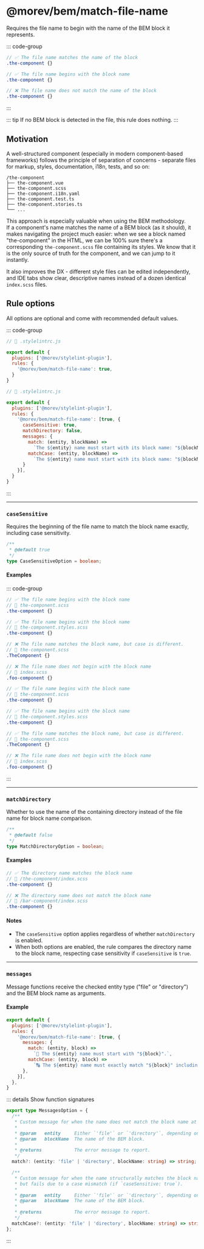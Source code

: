 # @morev/bem/match-file-name

Requires the file name to begin with the name of the BEM block it represents.

::: code-group

```scss [the-component.scss]
// ✅ The file name matches the name of the block
.the-component {}
```

```scss [the-component.styles.scss]
// ✅ The file name begins with the block name
.the-component {}
```

```scss [index.scss]
// ❌ The file name does not match the name of the block
.the-component {}
```

:::

::: tip
If no BEM block is detected in the file, this rule does nothing.
:::

<!-- @include: @/docs/_parts/bem-block.md -->

## Motivation

A well-structured component (especially in modern component-based frameworks)
follows the principle of separation of concerns - separate files for markup,
styles, documentation, i18n, tests, and so on:

```sh{3}
/the-component
├── the-component.vue
├── the-component.scss
├── the-component.i18n.yaml
├── the-component.test.ts
├── the-component.stories.ts
└── ...
```

This approach is especially valuable when using the BEM methodology. \
If a component's name matches the name of a BEM block (as it should),
it makes navigating the project much easier: when we see a block named "the-component" in the HTML,
we can be 100% sure there's a corresponding `the-component.scss` file containing its styles.
We know that it is the only source of truth for the component, and we can jump to it instantly.

It also improves the DX - different style files can be edited independently,
and IDE tabs show clear, descriptive names instead of a dozen identical `index.scss` files.

## Rule options

All options are optional and come with recommended default values.

::: code-group

```js [Enabling a rule without options]
// 📄 .stylelintrc.js

export default {
  plugins: ['@morev/stylelint-plugin'],
  rules: {
    '@morev/bem/match-file-name': true,
  }
}
```

```js [Enabling a rule with options]
// 📄 .stylelintrc.js

export default {
  plugins: ['@morev/stylelint-plugin'],
  rules: {
    '@morev/bem/match-file-name': [true, {
      caseSensitive: true,
      matchDirectory: false,
      messages: {
        match: (entity, blockName) =>
          `The ${entity} name must start with its block name: "${blockName}"`,
        matchCase: (entity, blockName) =>
          `The ${entity} name must start with its block name: "${blockName}", including case`,
      }
    }],
  }
}
```

:::

---

### `caseSensitive`

Requires the beginning of the file name to match the block name exactly, including case sensitivity.

```ts
/**
 * @default true
 */
type CaseSensitiveOption = boolean;
```

#### Examples

::: code-group

```scss [caseSensitive: true (default)]
// ✅ The file name begins with the block name
// 📄 the-component.scss
.the-component {}

// ✅ The file name begins with the block name
// 📄 the-component.styles.scss
.the-component {}

// ❌ The file name matches the block name, but case is different.
// 📄 the-component.scss
.TheComponent {}

// ❌ The file name does not begin with the block name
// 📄 index.scss
.foo-component {}
```

```scss [caseSensitive: false]
// ✅ The file name begins with the block name
// 📄 the-component.scss
.the-component {}

// ✅ The file name begins with the block name
// 📄 the-component.styles.scss
.the-component {}

// ✅ The file name matches the block name, but case is different.
// 📄 the-component.scss
.TheComponent {}

// ❌ The file name does not begin with the block name
// 📄 index.scss
.foo-component {}
```

:::

---

### `matchDirectory`

Whether to use the name of the containing directory instead of the file name for block name comparison.

```ts
/**
 * @default false
 */
type MatchDirectoryOption = boolean;
```

#### Examples

```scss
// ✅ The directory name matches the block name
// 📄 /the-component/index.scss
.the-component {}

// ❌ The directory name does not match the block name
// 📄 /bar-component/index.scss
.the-component {}
```

#### Notes

* The `caseSensitive` option applies regardless of whether `matchDirectory` is enabled.
* When both options are enabled, the rule compares the directory name to the block name,
  respecting case sensitivity if `caseSensitive` is `true`.

---

### `messages`

<!-- @include: @/docs/_parts/custom-messages.md#header -->

Message functions receive the checked entity type ("file" or "directory")
and the BEM block name as arguments.

#### Example

```js
export default {
  plugins: ['@morev/stylelint-plugin'],
  rules: {
    '@morev/bem/match-file-name': [true, {
      messages: {
        match: (entity, block) =>
          `🚫 The ${entity} name must start with "${block}".`,
        matchCase: (entity, block) =>
          `🔠 The ${entity} name must exactly match "${block}" including case.`,
      },
    }],
  },
}
```

::: details Show function signatures

```ts
export type MessagesOption = {
  /**
   * Custom message for when the name does not match the block name at all.
   *
   * @param   entity     Either `'file'` or `'directory'`, depending on which name is being checked.
   * @param   blockName  The name of the BEM block.
   *
   * @returns            The error message to report.
   */
  match?: (entity: 'file' | 'directory', blockName: string) => string;

  /**
   * Custom message for when the name structurally matches the block name,
   * but fails due to a case mismatch (if `caseSensitive: true`).
   *
   * @param   entity     Either `'file'` or `'directory'`, depending on which name is being checked.
   * @param   blockName  The name of the BEM block.
   *
   * @returns            The error message to report.
   */
  matchCase?: (entity: 'file' | 'directory', blockName: string) => string;
};
```

:::

<!-- @include: @/docs/_parts/custom-messages.md#formatting -->
